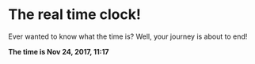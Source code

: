# The real time clock!

Ever wanted to know what the time is? Well, your journey is about to end!

**The time is Nov 24, 2017, 11:17**